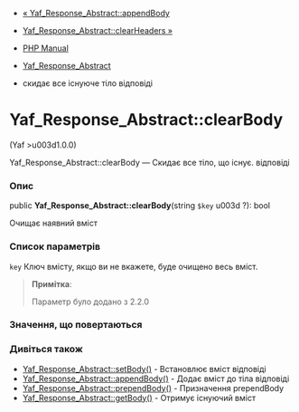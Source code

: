 - [«
Yaf_Response_Abstract::appendBody](yaf-response-abstract.appendbody.md)
- [Yaf_Response_Abstract::clearHeaders
»](yaf-response-abstract.clearheaders.md)

- [PHP Manual](index.md)
- [Yaf_Response_Abstract](class.yaf-response-abstract.md)
- скидає все існуюче тіло відповіді

# Yaf_Response_Abstract::clearBody

(Yaf \>u003d1.0.0)

Yaf_Response_Abstract::clearBody — Скидає все тіло, що існує.
відповіді

### Опис

public **Yaf_Response_Abstract::clearBody**(string `$key` u003d ?): bool

Очищає наявний вміст

### Список параметрів

`key`
Ключ вмісту, якщо ви не вкажете, буде очищено весь вміст.

> **Примітка**:
>
> Параметр було додано з 2.2.0

### Значення, що повертаються

### Дивіться також

- [Yaf_Response_Abstract::setBody()](yaf-response-abstract.setbody.md) -
Встановлює вміст відповіді
- [Yaf_Response_Abstract::appendBody()](yaf-response-abstract.appendbody.md) -
Додає вміст до тіла відповіді
- [Yaf_Response_Abstract::prependBody()](yaf-response-abstract.prependbody.md) -
Призначення prependBody
- [Yaf_Response_Abstract::getBody()](yaf-response-abstract.getbody.md) -
Отримує існуючий вміст
